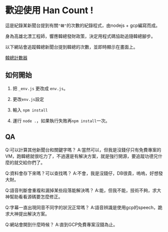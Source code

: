 # 歡迎使用 Han Count !

這是紀錄某新聞台提到有關`"韓"`的次數的紀錄程式，由nodejs + gcp編寫而成。

身為高雄北漂工程師，響應韓總發財政策，決定用程式碼協助追隨韓總腳步。

以下網站會追蹤韓總新聞台提到韓總的次數，並即時顯示在畫面上。

[韓總計數器](http://35.199.161.19/)

## 如何開始

1. 把 `_env.js` 更改成 `env.js`。

2. 更改`env.js`設定

3. 輸入 `npm install`

4. 運行 `node .`，如果執行失敗再`npm install`一次。

## QA

Q:可以計算其他新聞台和關鍵字嗎？
A:當然可以，但我是沒錢仔只有免費專案的VM，跑韓總就很吃力了，不過還是有解決方案，就是強行開源，要追蹤功德兄什麼的就交給你們了。

Q:資料會存下來嗎？可以查找嗎？
A:不會，我是沒錢仔，DB很貴，嗚嗚，好想發大財。

Q:語音判斷會重複和漏掉某些段落能解決嗎？
A:能，但我不能，技術不夠，求大神幫助看看源碼要怎麼修正。

Q:字幕一直出現同音不同字的狀況正常嗎？
A:語音辨識是使用gcp的speech，跪求大神提出解決方案。

Q:網站會開到什麼時候？
A:直到GCP免費專案沒錢為止。